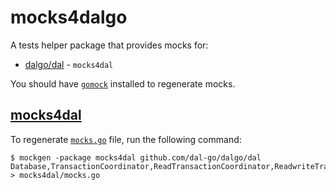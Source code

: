 # mocks4dalgo

A tests helper package that provides mocks for:

* [dalgo/dal](https://github.com/dal-go/dalgo/tree/main/dal) - `mocks4dal`

You should have [`gomock`](https://go.uber.org/mock) installed to regenerate mocks.

## [mocks4dal](mock_dal)

To regenerate [`mocks.go`](mock_dal/mocks.go) file, run the following command:

    $ mockgen -package mocks4dal github.com/dal-go/dalgo/dal Database,TransactionCoordinator,ReadTransactionCoordinator,ReadwriteTransactionCoordinator,Transaction,ReadTransaction,ReadwriteTransaction,ReadSession,WriteSession,ReadwriteSession > mocks4dal/mocks.go

